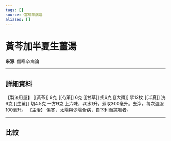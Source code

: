 ```yaml
---
tags: []
source: 傷寒卒病論
aliases: []
---
```


# 黃芩加半夏生薑湯

**來源**: 傷寒卒病論  

---

## 詳細資料
【製法用量】 [[黃芩]] 9克 [[芍藥]] 6克 [[甘草]] 炙6克 [[大棗]] 擘12枚 [[半夏]] 洗6克 [[生薑]] 切4.5克 一方9克
上六味，以水1升，煮取300毫升。去滓，每次溫服100毫升。
【主治】
傷寒，太陽與少陽合病，自下利而兼嘔者。

---

## 比較
